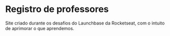 # Registro de professores
Site criado durante os desafios do Launchbase da Rocketseat, com o intuito de aprimorar o que aprendemos.
